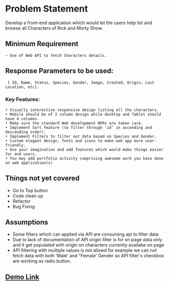# Problem Statement
Develop a front-end application which would let the users help list and browse all Characters of Rick and Morty Show.
## Minimum Requirement
    — Use of Web API to fetch Characters details.
## Response Parameters to be used:

``` [ ID, Name, Status, Species, Gender, Image, Created, Origin, Last Location, etc].```

### Key Features:
    • Visually interactive responsive design listing all the characters.
    • Mobile should be of 2 column design while desktop and Tablet should have 4 columns.
    • Make sure the standard Web development NFRs are taken care.
    • Implement Sort feature (to filter through ‘id’ in ascending and descending order).
    • Implement Filters to filter out data based on Species and Gender.
    • Custom elegant design, fonts and icons to make web app more user-friendly.
    • Use your imagination and add features which would make things easier for end users.
    • You may add portfolio activity comprising awesome work you have done on web application(s)

## Things not yet covered
* Go to Top button
* Code clean up
* Refactor
* Bug Fixing

## Assumptions
* Some filters which can applied via API are consuming api to filter data
* Due to lack of documentation of API origin filter is for on page data only and it get populated with origin on characters currently availabe on page
* API filtering with multiple values is not allowd for example we can not fetch data with both 'Male' and "Female' Gender so API filter's checkbox are working as radio button.

## [Demo Link](https://rick-and-morty-9e5ce.firebaseapp.com/)
